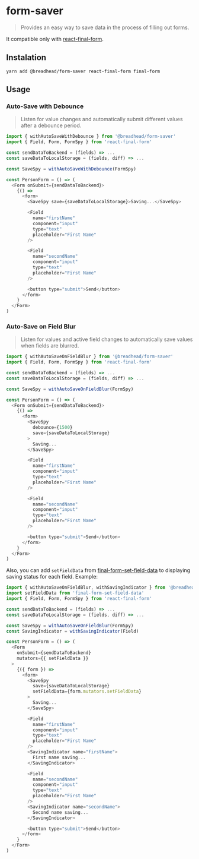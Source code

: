 # form-saver

> Provides an easy way to save data in the process of filling out forms.

It compatible only with [react-final-form](https://github.com/final-form/react-final-form).

## Instalation

`yarn add @breadhead/form-saver react-final-form final-form`

## Usage

### Auto-Save with Debounce

> Listen for value changes and automatically submit different values after a debounce period.

```js
import { withAutoSaveWithDebounce } from '@breadhead/form-saver'
import { Field, Form, FormSpy } from 'react-final-form'

const sendDataToBackend = (fields) => ...
const saveDataToLocalStorage = (fields, diff) => ...

const SaveSpy = withAutoSaveWithDebounce(FormSpy)

const PersonForm = () => (
  <Form onSubmit={sendDataToBackend}>
    {() =>
      <form>
        <SaveSpy save={saveDataToLocalStorage}>Saving...</SaveSpy>

        <Field
          name="firstName"
          component="input"
          type="text"
          placeholder="First Name"
        />

        <Field
          name="secondName"
          component="input"
          type="text"
          placeholder="First Name"
        />

        <button type="submit">Send</button>
      </form>
    }
  </Form>
)
```

### Auto-Save on Field Blur

> Listen for values and active field changes to automatically save values when fields are blurred.

```js
import { withAutoSaveOnFieldBlur } from '@breadhead/form-saver'
import { Field, Form, FormSpy } from 'react-final-form'

const sendDataToBackend = (fields) => ...
const saveDataToLocalStorage = (fields, diff) => ...

const SaveSpy = withAutoSaveOnFieldBlur(FormSpy)

const PersonForm = () => (
  <Form onSubmit={sendDataToBackend}>
    {() =>
      <form>
        <SaveSpy
          debounce={1500}
          save={saveDataToLocalStorage}
        >
          Saving...
        </SaveSpy>

        <Field
          name="firstName"
          component="input"
          type="text"
          placeholder="First Name"
        />

        <Field
          name="secondName"
          component="input"
          type="text"
          placeholder="First Name"
        />

        <button type="submit">Send</button>
      </form>
    }
  </Form>
)
```

Also, you can add `setFieldData` from [final-form-set-field-data](https://github.com/final-form/final-form-set-field-data) to displaying saving status for each field. Example:

```js
import { withAutoSaveOnFieldBlur, withSavingIndicator } from '@breadhead/form-saver'
import setFieldData from 'final-form-set-field-data'
import { Field, Form, FormSpy } from 'react-final-form'

const sendDataToBackend = (fields) => ...
const saveDataToLocalStorage = (fields, diff) => ...

const SaveSpy = withAutoSaveOnFieldBlur(FormSpy)
const SavingIndicator = withSavingIndicator(Field)

const PersonForm = () => (
  <Form
    onSubmit={sendDataToBackend}
    mutators={{ setFieldData }}
  >
    {({ form }) =>
      <form>
        <SaveSpy
          save={saveDataToLocalStorage}
          setFieldData={form.mutators.setFieldData}
        >
          Saving...
        </SaveSpy>

        <Field
          name="firstName"
          component="input"
          type="text"
          placeholder="First Name"
        />
        <SavingIndicator name="firstName">
          First name saving...
        </SavingIndicator>

        <Field
          name="secondName"
          component="input"
          type="text"
          placeholder="First Name"
        />
        <SavingIndicator name="secondName">
          Second name saving...
        </SavingIndicator>

        <button type="submit">Send</button>
      </form>
    }
  </Form>
)
```